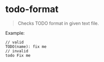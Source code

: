 # todo-format

> Checks TODO format in given text file.

Example:

    // valid
    TODO(name): fix me
    // invalid
    todo Fix me

